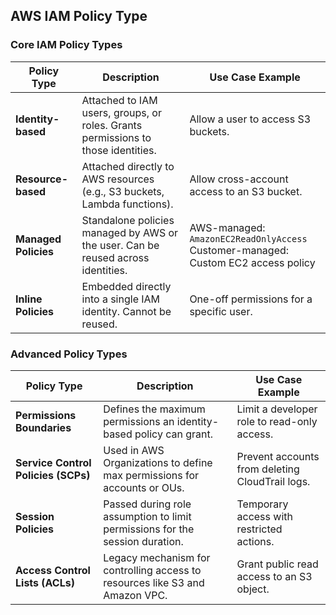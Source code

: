 ## AWS IAM Policy Type

### Core IAM Policy Types

| Policy Type              | Description                                                                                  | Use Case Example                                  |
|--------------------------|----------------------------------------------------------------------------------------------|---------------------------------------------------|
| **Identity-based**       | Attached to IAM users, groups, or roles. Grants permissions to those identities.             | Allow a user to access S3 buckets.                |
| **Resource-based**       | Attached directly to AWS resources (e.g., S3 buckets, Lambda functions).                     | Allow cross-account access to an S3 bucket.       |
| **Managed Policies**     | Standalone policies managed by AWS or the user. Can be reused across identities.             | AWS-managed: `AmazonEC2ReadOnlyAccess`<br>Customer-managed: Custom EC2 access policy |
| **Inline Policies**      | Embedded directly into a single IAM identity. Cannot be reused.                              | One-off permissions for a specific user.          |

###  Advanced Policy Types

| Policy Type                   | Description                                                                                      | Use Case Example                                  |
|-------------------------------|--------------------------------------------------------------------------------------------------|---------------------------------------------------|
| **Permissions Boundaries**    | Defines the maximum permissions an identity-based policy can grant.                             | Limit a developer role to read-only access.       |
| **Service Control Policies (SCPs)** | Used in AWS Organizations to define max permissions for accounts or OUs.                       | Prevent accounts from deleting CloudTrail logs.   |
| **Session Policies**          | Passed during role assumption to limit permissions for the session duration.                    | Temporary access with restricted actions.         |
| **Access Control Lists (ACLs)** | Legacy mechanism for controlling access to resources like S3 and Amazon VPC.                    | Grant public read access to an S3 object.         |
